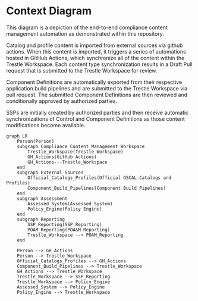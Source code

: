 # Context Diagram

This diagram is a depiction of the end-to-end compliance content management automation as demonstrated within this repository. 

Catalog and profile content is imported from external sources via github actions. When this content is imported, it triggers a series of automations hosted in GitHub Actions, which synchronize all of the content within the Trestle Workspace. Each content type synchronization results in a Draft Pull request that is submitted to the Trestle Workspace for review. 

Component Definitions are automatically exported from their respective application build pipelines and are submitted to the Trestle Workspace via pull request. The submitted Component Definitions are then reviewed and conditionally approved by authorized parties. 

SSPs are initially created by authorized parties and then receive automatic synchronizations of Control and Component Definitions as those content modifications become available. 


```mermaid
graph LR
    Person(Person)
    subgraph Compliance Content Management Workspace
        Trestle_Workspace(Trestle Workspace)
        GH_Actions(GitHub Actions)
        GH_Actions---Trestle_Workspace
    end
    subgraph External Sources
        Official_Catalogs_Profiles(Official OSCAL Catalogs and Profiles)
        Component_Build_Pipelines(Component Build Pipelines)
    end
    subgraph Assessment
        Assessed_System(Assessed System)
        Policy_Engine(Policy Engine)
    end
    subgraph Reporting
        SSP_Reporting(SSP Reporting)
        POAM_Reporting(POA&M Reporting)
        Trestle_Workspace --> POAM_Reporting
    end
    
    Person --> GH_Actions
    Person --> Trestle_Workspace
    Official_Catalogs_Profiles --> GH_Actions
    Component_Build_Pipelines --> Trestle_Workspace
    GH_Actions --> Trestle_Workspace
    Trestle_Workspace --> SSP_Reporting
    Trestle_Workspace --> Policy_Engine
    Assessed_System --> Policy_Engine
    Policy_Engine --> Trestle_Workspace
